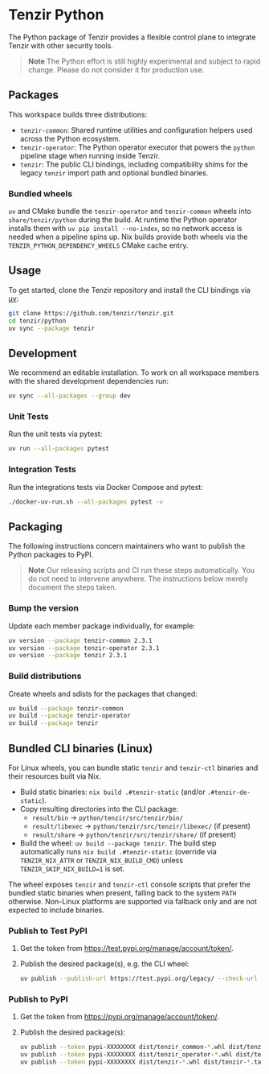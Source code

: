 # Tenzir Python

The Python package of Tenzir provides a flexible control plane to integrate Tenzir
with other security tools.

> **Note**
> The Python effort is still highly experimental and subject to rapid change.
> Please do not consider it for production use.

## Packages

This workspace builds three distributions:

- `tenzir-common`: Shared runtime utilities and configuration helpers used across
  the Python ecosystem.
- `tenzir-operator`: The Python operator executor that powers the `python`
  pipeline stage when running inside Tenzir.
- `tenzir`: The public CLI bindings, including compatibility shims for the
  legacy `tenzir` import path and optional bundled binaries.

### Bundled wheels

`uv` and CMake bundle the `tenzir-operator` and `tenzir-common` wheels into
`share/tenzir/python` during the build. At runtime the Python operator installs
them with `uv pip install --no-index`, so no network access is needed when a
pipeline spins up. Nix builds provide both wheels via the
`TENZIR_PYTHON_DEPENDENCY_WHEELS` CMake cache entry.

## Usage

To get started, clone the Tenzir repository and install the CLI bindings via
[uv](https://docs.astral.sh/uv/):

```bash
git clone https://github.com/tenzir/tenzir.git
cd tenzir/python
uv sync --package tenzir
```

## Development

We recommend an editable installation. To work on all workspace members with the
shared development dependencies run:

```bash
uv sync --all-packages --group dev
```

### Unit Tests

Run the unit tests via pytest:

```bash
uv run --all-packages pytest
```

### Integration Tests

Run the integrations tests via Docker Compose and pytest:

```bash
./docker-uv-run.sh --all-packages pytest -v
```

## Packaging

The following instructions concern maintainers who want to publish the Python
packages to PyPI.

> **Note**
> Our releasing scripts and CI run these steps automatically. You do not need to
> intervene anywhere. The instructions below merely document the steps taken.

### Bump the version

Update each member package individually, for example:

```bash
uv version --package tenzir-common 2.3.1
uv version --package tenzir-operator 2.3.1
uv version --package tenzir 2.3.1
```

### Build distributions

Create wheels and sdists for the packages that changed:

```bash
uv build --package tenzir-common
uv build --package tenzir-operator
uv build --package tenzir
```

## Bundled CLI binaries (Linux)

For Linux wheels, you can bundle static `tenzir` and `tenzir-ctl` binaries and their resources built via Nix.

- Build static binaries: `nix build .#tenzir-static` (and/or `.#tenzir-de-static`).
- Copy resulting directories into the CLI package:
  - `result/bin` → `python/tenzir/src/tenzir/bin/`
  - `result/libexec` → `python/tenzir/src/tenzir/libexec/` (if present)
  - `result/share` → `python/tenzir/src/tenzir/share/` (if present)
- Build the wheel: `uv build --package tenzir`. The build step automatically
  runs `nix build .#tenzir-static` (override via `TENZIR_NIX_ATTR` or
  `TENZIR_NIX_BUILD_CMD`) unless `TENZIR_SKIP_NIX_BUILD=1` is set.

The wheel exposes `tenzir` and `tenzir-ctl` console scripts that prefer the bundled
static binaries when present, falling back to the system `PATH` otherwise. Non-Linux
platforms are supported via fallback only and are not expected to include binaries.

### Publish to Test PyPI

1. Get the token from <https://test.pypi.org/manage/account/token/>.
2. Publish the desired package(s), e.g. the CLI wheel:

   ```bash
   uv publish --publish-url https://test.pypi.org/legacy/ --check-url https://test.pypi.org/simple/ --token pypi-XXXXXXXX dist/tenzir-*.whl dist/tenzir-*.tar.gz
   ```

### Publish to PyPI

1. Get the token from <https://pypi.org/manage/account/token/>.
2. Publish the desired package(s):

   ```bash
   uv publish --token pypi-XXXXXXXX dist/tenzir_common-*.whl dist/tenzir_common-*.tar.gz
   uv publish --token pypi-XXXXXXXX dist/tenzir_operator-*.whl dist/tenzir_operator-*.tar.gz
   uv publish --token pypi-XXXXXXXX dist/tenzir-*.whl dist/tenzir-*.tar.gz
   ```
